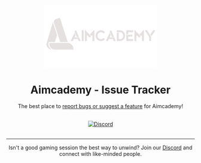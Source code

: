 <p align="center"><a href="https://store.steampowered.com/app/2646660/Aimcademy/"><img src="/.github/assets/logo.svg" width="300"/></a></p>

<h1 align="center">Aimcademy - Issue Tracker</h1>

<p align="center">The best place to <a href="https://github.com/Aimcademy/Aimcademy-Issues/issues/new/choose">report bugs or suggest a feature</a> for Aimcademy!</p>

<br>
<div align="center">
<a href="https://discord.aimcademy.gg"><img alt="Discord" src="https://img.shields.io/discord/1210511578722607114?label=Discord&color=%235865F2"></a>
</div>
<br>

---

<p align="center">Isn't a good gaming session the best way to unwind? Join our <a href="https://discord.aimcademy.gg">Discord</a> and connect with like-minded people.</p>
